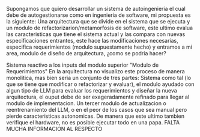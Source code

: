 Supongamos que quiero desarrollar un sistema de autoingenieria el cual debe de autogestionarse como en ingenieria de software, mi propuesta es la siguiente:
Una arquitectura que se divide en el sistema que se ejecuta y un modulo de refactorizarion/metamorfosis de software, este ultimo evalua las caracteristicas que tiene el sistema actual y las compara con nuevas especificaciones entrantes, este hace las modificaciones necesarias, especifica requerimientos (modulo supuestamente hecho) y entramos a mi area, modulo de diseño de arquitectura, ¿como se podria hacer?

Sistema reactivo a los inputs del modulo superior "Modulo de Requerimientos"
En la arquitectura no visualizo este proceso de manera monolitica, mas bien seria un conjunto de tres partes: Sistema como tal (lo que se tiene que modificar o refactorizar y evaluar), el modulo ayudado con algun tipo de LLM para evaluar los requerimientos y diseñar la nueva arquitectura, el ouput debe de ser exageradamente refinado para llegar al modulo de implementacion.
Un tercer modulo de actualizacion o reentrenamiento del LLM, o en el peor de los casos que sea manual pero pierde caracteristicas autonomicas.
De manera que este ultimo tambien verifique el hardware, no es posible ejecutar todo en una papa.
FALTA MUCHA INFORMACION AL RESPECTO
